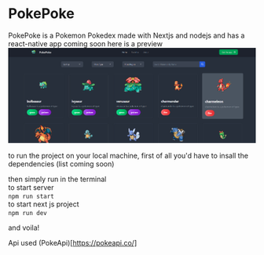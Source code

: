 # PokePoke
PokePoke is a Pokemon Pokedex made with Nextjs and nodejs and has a react-native app coming soon
here is a preview \
![Site Preview](https://github.com/AbderraoufBouarrata/PokePoke/blob/main/preview.png)

to run the project on your local machine, first of all you'd have to insall the dependencies (list coming soon)

then simply run in the terminal\
to start server\
`npm run start`\
to start next js project \
`npm run dev`

and voila!

Api used (PokeApi)[https://pokeapi.co/]
